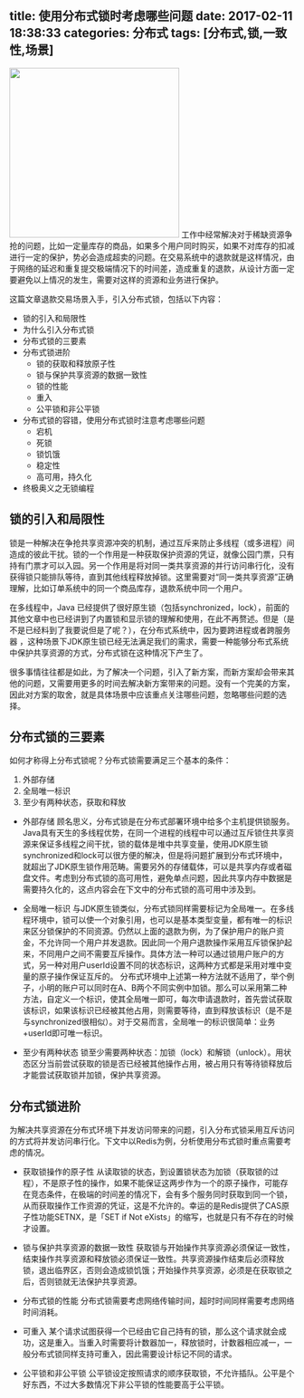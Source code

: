 title: 使用分布式锁时考虑哪些问题
date: 2017-02-11 18:38:33
categories: 分布式
tags: [分布式,锁,一致性,场景]
---
<img src="/img/distributed-locks.png"  width="300" class="img-topic" />
工作中经常解决对于稀缺资源争抢的问题，比如一定量库存的商品，如果多个用户同时购买，如果不对库存的扣减进行一定的保护，势必会造成超卖的问题。在交易系统中的退款就是这样情况，由于网络的延迟和重复提交极端情况下的时间差，造成重复的退款，从设计方面一定要避免以上情况的发生，需要对这样的资源和业务进行保护。
<!--more-->

这篇文章退款交易场景入手，引入分布式锁，包括以下内容：
- 锁的引入和局限性 
- 为什么引入分布式锁
- 分布式锁的三要素
- 分布式锁进阶
	- 锁的获取和释放原子性
	- 锁与保护共享资源的数据一致性
	- 锁的性能
	- 重入
	- 公平锁和非公平锁
- 分布式锁的容错，使用分布式锁时注意考虑哪些问题
	- 宕机
	- 死锁
	- 锁饥饿
	- 稳定性
	- 高可用，持久化
- 终极奥义之无锁编程

## 锁的引入和局限性
锁是一种解决在争抢共享资源冲突的机制，通过互斥来防止多线程（或多进程）间造成的彼此干扰。锁的一个作用是一种获取保护资源的凭证，就像公园门票，只有持有门票才可以入园。另一个作用是将对同一类共享资源的并行访问串行化，没有获得锁只能排队等待，直到其他线程释放掉锁。这里需要对“同一类共享资源”正确理解，比如订单系统中的同一个商品库存，退款系统中同一个用户。

在多线程中，Java 已经提供了很好原生锁（包括synchronized，lock），前面的其他文章中也已经讲到了内置锁和显示锁的理解和使用，在此不再赘述。但是（是不是已经料到了我要说但是了呢？），在分布式系统中，因为要跨进程或者跨服务器 ，这种场景下JDK原生锁已经无法满足我们的需求，需要一种能够分布式系统中保护共享资源的方式，分布式锁在这种情况下产生了。

很多事情往往都是如此，为了解决一个问题，引入了新方案，而新方案却会带来其他的问题，又需要用更多的时间去解决新方案带来的问题。没有一个完美的方案，因此对方案的取舍，就是具体场景中应该重点关注哪些问题，忽略哪些问题的选择。

## 分布式锁的三要素
如何才称得上分布式锁呢？分布式锁需要满足三个基本的条件：
1. 外部存储
2. 全局唯一标识
3. 至少有两种状态，获取和释放

- 外部存储
顾名思义，分布式锁是在分布式部署环境中给多个主机提供锁服务。Java具有天生的多线程优势，在同一个进程的线程中可以通过互斥锁住共享资源来保证多线程之间干扰，锁的载体是堆中共享变量，使用JDK原生锁synchronized和lock可以很方便的解决，但是将问题扩展到分布式环境中，就超出了JDK原生锁作用范畴。需要另外的存储载体，可以是共享内存或者磁盘文件。考虑到分布式锁的高可用性，避免单点问题，因此共享内存中数据是需要持久化的，这点内容会在下文中的分布式锁的高可用中涉及到。

- 全局唯一标识
与JDK原生锁类似，分布式锁同样需要标记为全局唯一。在多线程环境中，锁可以使一个对象引用，也可以是基本类型变量，都有唯一的标识来区分锁保护的不同资源。仍然以上面的退款为例，为了保护用户的账户资金，不允许同一个用户并发退款。因此同一个用户退款操作采用互斥锁保护起来，不同用户之间不需要互斥操作。具体方法一种可以通过锁用户账户的方式，另一种对用户userId设置不同的状态标识，这两种方式都是采用对堆中变量的原子操作保证互斥的。
分布式环境中上述第一种方法就不适用了，举个例子，小明的账户可以同时在A、B两个不同实例中加锁。那么可以采用第二种方法，自定义一个标识，使其全局唯一即可，每次申请退款时，首先尝试获取该标识，如果该标识已经被其他占用，则需要等待，直到释放该标识（是不是与synchronized很相似）。对于交易而言，全局唯一的标识很简单：业务+userId即可唯一标识。

- 至少有两种状态
锁至少需要两种状态：加锁（lock）和解锁（unlock）。用状态区分当前尝试获取的锁是否已经被其他操作占用，被占用只有等待锁释放后才能尝试获取锁并加锁，保护共享资源。

## 分布式锁进阶
为解决共享资源在分布式环境下并发访问带来的问题，引入分布式锁采用互斥访问的方式将并发访问串行化。下文中以Redis为例，分析使用分布式锁时重点需要考虑的情况。

- 获取锁操作的原子性
从读取锁的状态，到设置锁状态为加锁（获取锁的过程），不是原子性的操作，如果不能保证这两步作为一个的原子操作，可能存在竞态条件，在极端的时间差的情况下，会有多个服务同时获取到同一个锁，从而获取操作工作资源的凭证，这是不允许的。幸运的是Redis提供了CAS原子性功能SETNX，是「SET if Not eXists」的缩写，也就是只有不存在的时候才设置。

- 锁与保护共享资源的数据一致性
获取锁与开始操作共享资源必须保证一致性，结束操作共享资源和释放锁必须保证一致性。共享资源操作结束后必须释放锁，退出临界区，否则会造成锁饥饿；开始操作共享资源，必须是在获取锁之后，否则锁就无法保护共享资源。

- 分布式锁的性能
分布式锁需要考虑网络传输时间，超时时间同样需要考虑网络时间消耗。

- 可重入
某个请求试图获得一个已经由它自己持有的锁，那么这个请求就会成功，这是重入。当重入时需要将计数器加一，释放锁时，计数器相应减一，一般分布式锁同样支持可重入，因此需要设计标记不同的请求。

- 公平锁和非公平锁
公平锁设定按照请求的顺序获取锁，不允许插队。公平是个好东西，不过大多数情况下非公平锁的性能要高于公平锁。